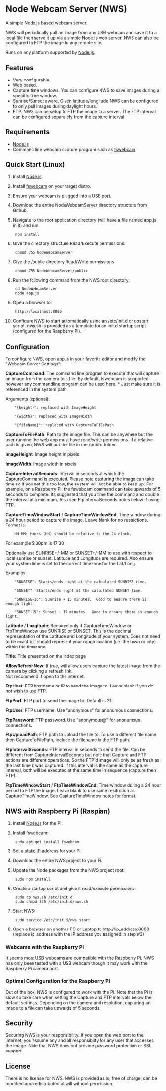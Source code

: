 Node Webcam Server (NWS)
========================
A simple Node.js based webcam server.  

NWS will periodically pull an image from any USB webcam and save it to a local file then serve it up
via a simple Node.js web server.  NWS can also be configured to FTP the image to any remote site.

Runs on any platform supported by [Node.js](http://nodejs.org/).

## Features
* Very configurable.
* Web based.
* Capture time windows.  You can configure NWS to save images during a specific time window.
* Sunrise/Sunset aware.  Given latitude/longitude NWS can be configured to only pull images during daylight hours.
* FTP.  NWS can be setup to FTP the image to a server.  The FTP interval can be configured separately from the capture interval.

## Requirements
* [Node.js](http://nodejs.org/)
* Command line webcam capture program such as [fswebcam](http://www.firestorm.cx/fswebcam/)

## Quick Start (Linux)

1. Install [Node.js](http://nodejs.org/).
2. Install [fswebcam](http://www.firestorm.cx/fswebcam/) on your target distro.
3. Ensure your webcam is plugged into a USB port.
4. Download the entire NodeWebcamServer directory structure from Github.
5. Navigate to the root application directory (will have a file named app.js in it) and run:

        npm install

6. Give the directory structure Read/Execute permissions:

        chmod 755 NodeWebcamServer

7. Give the /public directory Read/Write permissions

        chmod 755 NodeWebcamServer/public

8. Run the following command from the NWS root directory:

        cd NodeWebcamServer
        node app.js

9. Open a browser to: 

        http://localhost:8080

10. Configure NWS to start automatically using an /etc/init.d or upstart script.  nws.sh is provided as a template for an init.d startup script (configured for the Raspberry Pi).

## Configuration
To configure NWS, open app.js in your favorite editor and modify the "Webcam Server Settings":

**CaptureCommand**: 
The command line program to execute that will capture an image from the camera to a file. By default, 
fswebcam is supported however any commandline program can be used here.  * Just make sure it is referenced in the system path.   

Arguments (optional):
        
        "{height}": replaced with ImageHeight

        "{width}": replaced with ImageWidth

        "{fileName}": replaced with CaptureToFilePath

    
**CaptureToFilePath**:
Path to the image file.  This can be anywhere but the user running the web app must have read/write permissions. 
If a relative path is given, NWS will put the file in the /public folder.

**ImageHeight**:
Image height in pixels

**ImageWidth**:
Image width in pixels

**CaptureIntervalSeconds**:
Interval in seconds at which the CaptureCommand is executed.  Please note capturing the image can take time so if you
set this too low, the system will not be able to keep up.  For example, on a Raspberry Pi, the fswebcam command
can take upwards of 5 seconds to complete.  Its suggested that you time the command and double the interval at a minimum.
Also see FtpIntervalSeconds notes below if using FTP.

**CaptureTimeWindowStart** / **CaptureTimeWindowEnd**:
Time window during a 24 hour period to capture the image. Leave blank for no restrictions.  Format is:

        HH:MM: Hours (HH) should be relative to the 24 clock.  

For example 5:30pm is 17:30

Optionally use SUNRISE+/-MM or SUNSET+/-MM to use with respect to local sunrise or sunset.  Latitude and Longitude are required.
Also ensure your system time is set to the correct timezone for the Lat/Long.

Examples:

        "SUNRISE": Starts/ends right at the calculated SUNRISE time.

        "SUNSET": Starts/ends right at the calculated SUNSET time.

        "SUNRISE+15": Sunrise + 15 minutes.  Good to ensure there is enough light.

        "SUNSET-15": Sunset - 15 minutes.  Good to ensure there is enough light.


**Latitude** / **Longitude**:
Required only if CaptureTimeWindow or FtpTimeWindow use SUNRISE or SUNSET.  This is the decimal representation of the
Latitude and Longitude of your system.  Does not need to be exact but should represent your rough location (i.e. the 
town or city) within the timezone.

**Title**:
Title presented on the index page

**AllowRefreshNow**:
If true, will allow users capture the latest image from the camera by clicking a refresh link.  
Not recommend if open to the internet.

**FtpHost**:
FTP hostname or IP to send the image to.  Leave blank if you do not wish to use FTP.

**FtpPort**:
FTP port to send the image to.  Default is 21.

**FtpUser**:
FTP username. Use "anonymous" for anonumous connections.

**FtpPassword**:
FTP password. Use "anonymous@" for anonumous connections.

**FtpUploadPath**:
FTP path to upload the file to.  To use a different file name then CaptureToFilePath, include the filename in the FTP path.

**FtpIntervalSeconds**:
FTP interval in seconds to send the file.  Can be different from CaptureIntervalSeconds but note that Capture and FTP 
actions are different operations.  So the FTP'd image will only be as fresh as the last time it was captured.  If this 
interval is the same as the capture interval, both will be executed at the same time in sequence (capture then FTP).

**FtpTimeWindowStart** / **FtpTimeWindowEnd**:
Time window during a 24 hour period to FTP the image. Leave blank to use same resitrction as CaptureTimeWindow.  See CaptureTimeWindow notes for format.


## NWS with Raspberry Pi (Raspian)
1. Install [Node.js](http://joshondesign.com/2013/10/23/noderpi) for the Pi.
2. Install fswebcam:
      
        sudo apt-get install fswebcam

3. Set a [static IP](https://www.modmypi.com/blog/tutorial-how-to-give-your-raspberry-pi-a-static-ip-address) address for your Pi:
4. Download the entire NWS project to your Pi.
5. Update the Node packages from the NWS project root:
      
        sudo npm install

6. Create a startup script and give it read/execute permissions:
      
        sudo cp nws.sh /etc/init.d
        sudo chmod 755 /etc/init.d/nws.sh
7. Start NWS:

        sudo service /etc/init.d/nws start

8. Open a browser on another PC or Laptop to http://ip_address:8080 (replace ip_address with the IP address you assigned in step #3)

### Webcams with the Raspberry Pi
It seems most USB webcams are compatible with the Raspberry Pi.  NWS has only been tested with a USB
webcam though it may work with the Raspberry Pi camera port.

### Optimal Configuration for the Raspberry Pi
Out of the box, NWS is configured to work with the Pi.  Note that the Pi is slow so take care when
setting the Capture and FTP intervals below the default settings.  Depending on the camera and
resolution, capturing an image to a file can take upwards of 5 seconds.

## Security
Securing NWS is your responsibility.  If you open the web port to the internet, you assume any and all responsibilty 
for any user that accesses the image.  Note that NWS does not provide password protection or SSL support.

## License
There is no license for NWS.  NWS is provided as is, free of charge, can be modified and redistributed at will without
permission.
